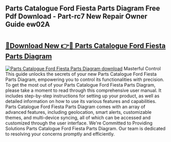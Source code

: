 ## Parts Catalogue Ford Fiesta Parts Diagram Free Pdf Download - Part-rc7 New Repair Owner Guide ew02A

# <h2><a href="http://dftu81.blite.top/?on=Parts+Catalogue+Ford+Fiesta+Parts+Diagram">🔗Download New 👉🔴 Parts Catalogue Ford Fiesta Parts Diagram</a></h2>

[![Parts Catalogue Ford Fiesta Parts Diagram download](https://i.imgur.com/lujVjoI.png)](http://dftu81.blite.top/?on=Parts+Catalogue+Ford+Fiesta+Parts+Diagram)
Masterful Control This guide unlocks the secrets of your new Parts Catalogue Ford Fiesta Parts Diagram, empowering you to control its functionalities with precision. To get the most out of your Parts Catalogue Ford Fiesta Parts Diagram, please take a moment to read through this comprehensive user manual. It includes step-by-step instructions for setting up your product, as well as detailed information on how to use its various features and capabilities. Parts Catalogue Ford Fiesta Parts Diagram comes with an array of advanced features, including geolocation, smart alerts, customizable themes, and multi-device syncing, all of which can be accessed and customized through the user interface. We're Committed to Providing Solutions Parts Catalogue Ford Fiesta Parts Diagram. Our team is dedicated to resolving your concerns promptly and efficiently.
